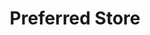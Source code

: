 ---
  id: "68"
  fieldLayoutId: "89"
  uid: "fbcf1c18-c8de-4f9d-b788-d70a53a6d81e"
  enabled: "1"
  archived: "0"
  dateCreated: "2017-09-26 05:27:09"
  dateUpdated: "2019-01-28 02:47:17"
  siteSettingsId: "68"
  slug: "test-screenshot-entry"
  siteId: "1"
  uri: "patterns/ios/entry/test-screenshot-entry"
  enabledForSite: "1"
  sectionId: "2"
  typeId: "2"
  authorId: "1"
  postDate: "2017-09-26 05:27:00"
  expiryDate: null
  contentId: "68"
  title: "Preferred Store"
  field_allColorsComputed: null
  field_allColorsComputedIllustration: null
  field_allColorsComputedThumbnail: null
  field_appDescription: null
  field_appDescriptionSentiment: null
  field_audio: "0"
  field_authorFaq: null
  field_bgThumbPosition: "center center"
  field_body: null
  field_captureSize: null
  field_categoriesRaw: "adapting context,"
  field_categoryInPlainText: null
  field_coldThumbTransform: null
  field_colorPalette: null
  field_contributorName: null
  field_contributorUrl: null
  field_coverColor: null
  field_dominantColor: null
  field_externalContributor: "0"
  field_fetchWebsiteData: null
  field_fullName: null
  field_gfycatSource: null
  field_gif: "0"
  field_gumletUrl: null
  field_gumletUrlNoPreParse: null
  field_howHelps: "<p><strong>Reducing Cognitive Load and Improved Context.</strong><del></del> </p><p>By giving a default pickup location, Starbucks customers are no longer expected to take a decision that increases the cognitive load associated with the app. </p><p>As users start getting more familiar and accustomed to this default behavior, the app gets easier to use and potentially stickier. In the case of Starbucks, this means an increase of orders and a better distribution of store traffic.</p>"
  field_howWorks: "<p>The Starbucks app allows you to place mobile orders at stores near you. To place an order, the user needs to select the desired items and a pickup store. </p><p>The app will default to a store which would be likely the store at where your order the most. If that store is closed or unavailable, the app will default to a second preferred location. If you try to order at a rare time like 10 pm, the app will default to the closest open store.</p><p>The pickup store selector also gets automatically sorted by location which is an additional interaction that helps the user to select the most convenient store given their location context.</p><p>At the time of this writing, we couldn't determine if the Starbucks app uses a different kind of data input to determine the default store, but it would make sense that at certain point Starbucks will use a built-in machine learning model to improve the default preferences based on the user's context.</p>"
  field_iconColors: null
  field_iconComputedColors: null
  field_illustrationSource: null
  field_imagePathRaw: "https://s3-us-west-2.amazonaws.com/waveguideio/captures/waves/capture-starbucks.png"
  field_imageTextOcr: null
  field_depthArticleBody: null
  field_lpSentimentScore: null
  field_lpUrl: null
  field_mediaEmbed: "<figure><img src=\"{asset:2093:url||https://s3-us-west-2.amazonaws.com/waveguideio/captures/waves/capture-starbucks.png}\" alt=\"\" /></figure>"
  field_mobileId: null
  field_mobileShotSrc: null
  field_newsObject: null
  field_pageFetchJsonString: null
  field_patternSrc: "Starbucks"
  field_platformRaw: "iOS"
  field_qualityDescription: null
  field_rawResponse: null
  field_readingDuration: null
  field_readingDurationSeconds: null
  field_readingEaseLevel: null
  field_readingEaseScore: null
  field_references: null
  field_screenshotColors: null
  field_screenshotComputedColors: null
  field_sourceFromArchive: null
  field_strategyDescription: null
  field_thumbColors: null
  field_thumbVideoUrl: ""
  field_webDescription: null
  field_webTitle: null
  field_what: "<p>This is an solution found in the Starbucks iOS app. The app switches your preferred store depending on what day of the week or at what time your order. If during the week your order from a location that closes on the weekend the app will automatically default to a store that is open.</p>"
  root: null
  lft: null
  rgt: null
  level: null
  structureId: null
  layout: layouts/post.njk
---